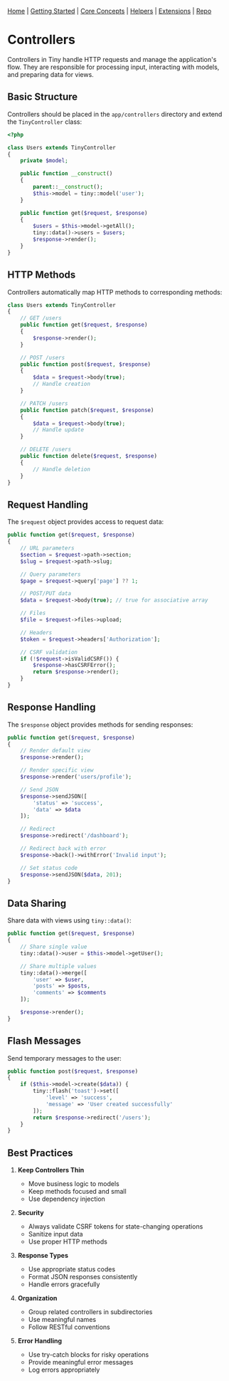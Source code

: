 [Home](../readme.md) | [Getting Started](../getting-started) | [Core Concepts](../core-concepts) | [Helpers](../helpers) | [Extensions](../extensions) | [Repo](https://github.com/ranaroussi/tiny)

# Controllers

Controllers in Tiny handle HTTP requests and manage the application's flow. They are responsible for processing input, interacting with models, and preparing data for views.

## Basic Structure

Controllers should be placed in the `app/controllers` directory and extend the `TinyController` class:

```php
<?php

class Users extends TinyController
{
    private $model;

    public function __construct()
    {
        parent::__construct();
        $this->model = tiny::model('user');
    }

    public function get($request, $response)
    {
        $users = $this->model->getAll();
        tiny::data()->users = $users;
        $response->render();
    }
}
```

## HTTP Methods

Controllers automatically map HTTP methods to corresponding methods:

```php
class Users extends TinyController
{
    // GET /users
    public function get($request, $response)
    {
        $response->render();
    }

    // POST /users
    public function post($request, $response)
    {
        $data = $request->body(true);
        // Handle creation
    }

    // PATCH /users
    public function patch($request, $response)
    {
        $data = $request->body(true);
        // Handle update
    }

    // DELETE /users
    public function delete($request, $response)
    {
        // Handle deletion
    }
}
```

## Request Handling

The `$request` object provides access to request data:

```php
public function get($request, $response)
{
    // URL parameters
    $section = $request->path->section;
    $slug = $request->path->slug;

    // Query parameters
    $page = $request->query['page'] ?? 1;

    // POST/PUT data
    $data = $request->body(true); // true for associative array

    // Files
    $file = $request->files->upload;

    // Headers
    $token = $request->headers['Authorization'];

    // CSRF validation
    if (!$request->isValidCSRF()) {
        $response->hasCSRFError();
        return $response->render();
    }
}
```

## Response Handling

The `$response` object provides methods for sending responses:

```php
public function get($request, $response)
{
    // Render default view
    $response->render();

    // Render specific view
    $response->render('users/profile');

    // Send JSON
    $response->sendJSON([
        'status' => 'success',
        'data' => $data
    ]);

    // Redirect
    $response->redirect('/dashboard');

    // Redirect back with error
    $response->back()->withError('Invalid input');

    // Set status code
    $response->sendJSON($data, 201);
}
```

## Data Sharing

Share data with views using `tiny::data()`:

```php
public function get($request, $response)
{
    // Share single value
    tiny::data()->user = $this->model->getUser();

    // Share multiple values
    tiny::data()->merge([
        'user' => $user,
        'posts' => $posts,
        'comments' => $comments
    ]);

    $response->render();
}
```

## Flash Messages

Send temporary messages to the user:

```php
public function post($request, $response)
{
    if ($this->model->create($data)) {
        tiny::flash('toast')->set([
            'level' => 'success',
            'message' => 'User created successfully'
        ]);
        return $response->redirect('/users');
    }
}
```

## Best Practices

1. **Keep Controllers Thin**
   - Move business logic to models
   - Keep methods focused and small
   - Use dependency injection

2. **Security**
   - Always validate CSRF tokens for state-changing operations
   - Sanitize input data
   - Use proper HTTP methods

3. **Response Types**
   - Use appropriate status codes
   - Format JSON responses consistently
   - Handle errors gracefully

4. **Organization**
   - Group related controllers in subdirectories
   - Use meaningful names
   - Follow RESTful conventions

5. **Error Handling**
   - Use try-catch blocks for risky operations
   - Provide meaningful error messages
   - Log errors appropriately
